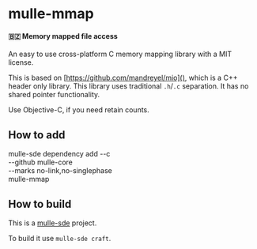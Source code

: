 # mulle-mmap

#### 🇧🇿 Memory mapped file access

An easy to use cross-platform C memory mapping library with a MIT license.

This is based on [https://github.com/mandreyel/mio](), which is a C++ header
only library. This library uses traditional `.h`/`.c` separation.
It has no shared pointer functionality.

Use Objective-C, if you need retain counts.


## How to add

mulle-sde dependency add --c \
                         --github mulle-core \
                         --marks no-link,no-singlephase \
                         mulle-mmap

## How to build

This is a [mulle-sde](https://mulle-sde.github.io/) project.

To build it use `mulle-sde craft`.

